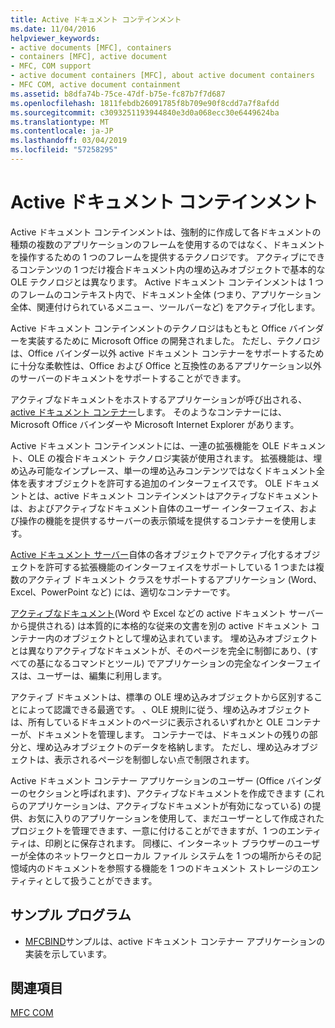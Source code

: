 ```yaml
---
title: Active ドキュメント コンテインメント
ms.date: 11/04/2016
helpviewer_keywords:
- active documents [MFC], containers
- containers [MFC], active document
- MFC, COM support
- active document containers [MFC], about active document containers
- MFC COM, active document containment
ms.assetid: b8dfa74b-75ce-47df-b75e-fc87b7f7d687
ms.openlocfilehash: 1811febdb26091785f8b709e90f8cdd7a7f8afdd
ms.sourcegitcommit: c3093251193944840e3d0a068ecc30e6449624ba
ms.translationtype: MT
ms.contentlocale: ja-JP
ms.lasthandoff: 03/04/2019
ms.locfileid: "57258295"
---
```

# <a name="active-document-containment"></a>Active ドキュメント コンテインメント

Active ドキュメント コンテインメントは、強制的に作成して各ドキュメントの種類の複数のアプリケーションのフレームを使用するのではなく、ドキュメントを操作するための 1 つのフレームを提供するテクノロジです。 アクティブにできるコンテンツの 1 つだけ複合ドキュメント内の埋め込みオブジェクトで基本的な OLE テクノロジとは異なります。 Active ドキュメント コンテインメントは 1 つのフレームのコンテキスト内で、ドキュメント全体 (つまり、アプリケーション全体、関連付けられているメニュー、ツールバーなど) をアクティブ化します。

Active ドキュメント コンテインメントのテクノロジはもともと Office バインダーを実装するために Microsoft Office の開発されました。 ただし、テクノロジは、Office バインダー以外 active ドキュメント コンテナーをサポートするために十分な柔軟性は、Office および Office と互換性のあるアプリケーション以外のサーバーのドキュメントをサポートすることができます。

アクティブなドキュメントをホストするアプリケーションが呼び出される、 [active ドキュメント コンテナー](../mfc/active-document-containers.md)します。 そのようなコンテナーには、Microsoft Office バインダーや Microsoft Internet Explorer があります。

Active ドキュメント コンテインメントには、一連の拡張機能を OLE ドキュメント、OLE の複合ドキュメント テクノロジ実装が使用されます。 拡張機能は、埋め込み可能なインプレース、単一の埋め込みコンテンツではなくドキュメント全体を表すオブジェクトを許可する追加のインターフェイスです。 OLE ドキュメントとは、active ドキュメント コンテインメントはアクティブなドキュメントは、およびアクティブなドキュメント自体のユーザー インターフェイス、および操作の機能を提供するサーバーの表示領域を提供するコンテナーを使用します。

[Active ドキュメント サーバー](../mfc/active-document-servers.md)自体の各オブジェクトでアクティブ化するオブジェクトを許可する拡張機能のインターフェイスをサポートしている 1 つまたは複数のアクティブ ドキュメント クラスをサポートするアプリケーション (Word、Excel、PowerPoint など) には、適切なコンテナーです。

[アクティブなドキュメント](../mfc/active-documents.md)(Word や Excel などの active ドキュメント サーバーから提供される) は本質的に本格的な従来の文書を別の active ドキュメント コンテナー内のオブジェクトとして埋め込まれています。 埋め込みオブジェクトとは異なりアクティブなドキュメントが、そのページを完全に制御にあり、(すべての基になるコマンドとツール) でアプリケーションの完全なインターフェイスは、ユーザーは、編集に利用します。

アクティブ ドキュメントは、標準の OLE 埋め込みオブジェクトから区別することによって認識できる最適です。 、OLE 規則に従う、埋め込みオブジェクトは、所有しているドキュメントのページに表示されるいずれかと OLE コンテナーが、ドキュメントを管理します。 コンテナーでは、ドキュメントの残りの部分と、埋め込みオブジェクトのデータを格納します。 ただし、埋め込みオブジェクトは、表示されるページを制御しない点で制限されます。

Active ドキュメント コンテナー アプリケーションのユーザー (Office バインダーのセクションと呼ばれます)、アクティブなドキュメントを作成できます (これらのアプリケーションは、アクティブなドキュメントが有効になっている) の提供、お気に入りのアプリケーションを使用して、まだユーザーとして作成されたプロジェクトを管理できます、一意に付けることができますが、1 つのエンティティは、印刷とに保存されます。 同様に、インターネット ブラウザーのユーザーが全体のネットワークとローカル ファイル システムを 1 つの場所からその記憶域内のドキュメントを参照する機能を 1 つのドキュメント ストレージのエンティティとして扱うことができます。

## <a name="sample-programs"></a>サンプル プログラム

- [MFCBIND](../visual-cpp-samples.md)サンプルは、active ドキュメント コンテナー アプリケーションの実装を示しています。

## <a name="see-also"></a>関連項目

[MFC COM](../mfc/mfc-com.md)
